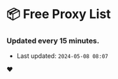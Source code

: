 # :package: Free Proxy List
### Updated every 15 minutes.

- Last updated: `2024-05-08 08:07`

:heart:
